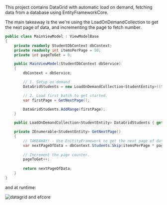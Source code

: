 This project contains DataGrid with automatic load on demand, fetching data from a database using EntityFrameworkCore.

The main takeaway is the we're using the LoadOnDemandCollection to get the next page of data, and incrementing the page to fetch number.

```csharp
public class MainViewModel : ViewModelBase
{
    private readonly StudentDbContext dbContext;
    private readonly int itemsPerPage = 50;
    private int pageToGet = 0;

    public MainViewModel(StudentDbContext dbService)
    {
        dbContext = dbService;

        // 1. Setup on-demand
        DataGridStudents = new LoadOnDemandCollection<StudentEntity>((token) => GetNextPage());

        // 2. Load first batch to get started.
        var firstPage = GetNextPage();

        DataGridStudents.AddRange(firstPage);
    }

    public LoadOnDemandCollection<StudentEntity> DataGridStudents { get; set; }

    private IEnumerable<StudentEntity> GetNextPage()
    {
        // TAKEAWAY! - Use EnitityFramework to get the next page of data
        var nextPageOfData = dbContext.Students.Skip(itemsPerPage * pageToGet).Take(itemsPerPage);
        
        // Increment the page counter.
        pageToGet++;
        
        return nextPageOfData;
    }
}
```

and at runtime:

![datagrid and efcore](https://github.com/LanceMcCarthy/CustomMauiExamples/assets/3520532/1843f508-6fdb-48de-8b1f-657f0465d051)